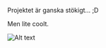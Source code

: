 Projektet är ganska stökigt... ;D

Men lite coolt.

![Alt text](/relative/path/to/img.jpg?raw=true "Skärmbild(17)")
